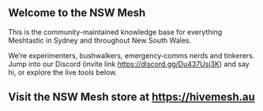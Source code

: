 ## Welcome to the NSW Mesh

This is the community-maintained knowledge base for everything Meshtastic in Sydney and throughout New South Wales.

We’re experimenters, bushwalkers, emergency‑comms nerds and tinkerers. Jump into our Discord (invite link https://discord.gg/Du437Usj3K) and say hi, or explore the live tools below.

## Visit the NSW Mesh store at https://hivemesh.au
